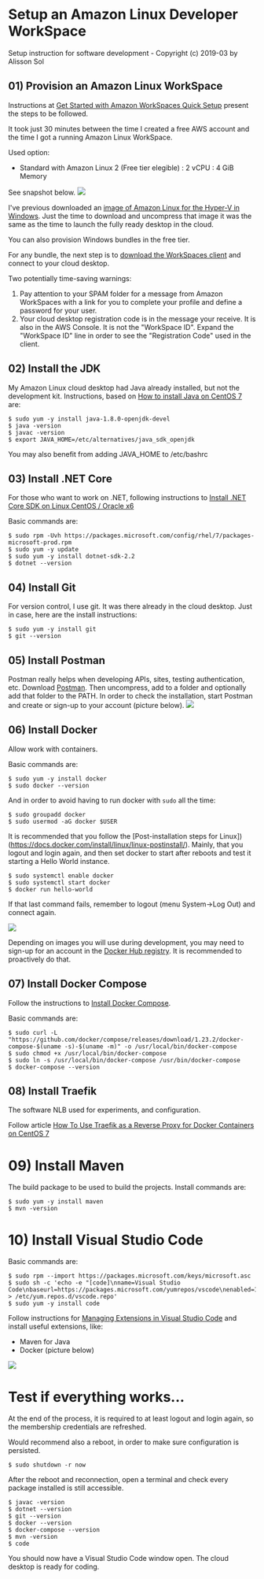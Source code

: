 # Setup an Amazon Linux Developer WorkSpace

Setup instruction for software development - Copyright (c) 2019-03 by Alisson Sol

## 01) Provision an Amazon Linux WorkSpace

Instructions at [Get Started with Amazon WorkSpaces Quick Setup](https://docs.aws.amazon.com/workspaces/latest/adminguide/getting-started.html) present the steps to be followed.

It took just 30 minutes between the time I created a free AWS account and the time I got a running Amazon Linux WorkSpace.

Used option:
- Standard with Amazon Linux 2 (Free tier elegible) : 2 vCPU : 4 GiB Memory

See snapshot below.
![](images/001.WorkSpaces.setup.PNG)

I've previous downloaded an [image of Amazon Linux for the Hyper-V in Windows](https://cdn.amazonlinux.com/os-images/latest/hyperv/). Just the time to download and uncompress that image it was the same as the time to launch the fully ready desktop in the cloud.

You can also provision Windows bundles in the free tier.

For any bundle, the next step is to [download the WorkSpaces client](https://clients.amazonworkspaces.com/) and connect to your cloud desktop. 

Two potentially time-saving warnings:
1) Pay attention to your SPAM folder for a message from Amazon WorkSpaces with a link for you to complete your profile and define a password for your user.
2) Your cloud desktop registration code is in the message your receive. It is also in the AWS Console. It is not the "WorkSpace ID". Expand the "WorkSpace ID" line in order to see the "Registration Code" used in the client.

## 02) Install the JDK

My Amazon Linux cloud desktop had Java already installed, but not the development kit. Instructions, based on [How to install Java on CentOS 7](https://linuxize.com/post/install-java-on-centos-7/) are:

```
$ sudo yum -y install java-1.8.0-openjdk-devel
$ java -version
$ javac -version
$ export JAVA_HOME=/etc/alternatives/java_sdk_openjdk
```

You may also benefit from adding JAVA_HOME to /etc/bashrc

## 03) Install .NET Core

For those who want to work on .NET, following instructions to [Install .NET Core SDK on Linux CentOS / Oracle x6](https://dotnet.microsoft.com/download/linux-package-manager/centos/sdk-current)

Basic commands are:
```
$ sudo rpm -Uvh https://packages.microsoft.com/config/rhel/7/packages-microsoft-prod.rpm
$ sudo yum -y update
$ sudo yum -y install dotnet-sdk-2.2
$ dotnet --version
```

## 04) Install Git

For version control, I use git. It was there already in the cloud desktop. Just in case, here are the install instructions:

```
$ sudo yum -y install git
$ git --version
```

## 05) Install Postman

Postman really helps when developing APIs, sites, testing authentication, etc. Download [Postman](https://www.getpostman.com/downloads/). Then uncompress, add to a folder and optionally add that folder to the PATH. In order to check the installation, start Postman and create or sign-up to your account (picture below).
![](images/002.install.postman.PNG)

## 06) Install Docker
  
Allow work with containers.

Basic commands are:
```
$ sudo yum -y install docker
$ sudo docker --version
```

And in order to avoid having to run docker with `sudo` all the time:
```
$ sudo groupadd docker
$ sudo usermod -aG docker $USER
```

It is recommended that you follow the [Post-installation steps for Linux])(https://docs.docker.com/install/linux/linux-postinstall/). Mainly, that you logout and login again, and then set docker to start after reboots and test it starting a Hello World instance.

```
$ sudo systemctl enable docker 
$ sudo systemctl start docker
$ docker run hello-world
```

If that last command fails, remember to logout (menu System->Log Out) and connect again.

![](images/003.install.logout.PNG)

Depending on images you will use during development, you may need to sign-up for an account in the [Docker Hub registry](https://hub.docker.com/signup). It is recommended to proactively do that.

## 07) Install Docker Compose
  
Follow the instructions to [Install Docker Compose](https://docs.docker.com/compose/install/).

Basic commands are:
```
$ sudo curl -L "https://github.com/docker/compose/releases/download/1.23.2/docker-compose-$(uname -s)-$(uname -m)" -o /usr/local/bin/docker-compose
$ sudo chmod +x /usr/local/bin/docker-compose
$ sudo ln -s /usr/local/bin/docker-compose /usr/bin/docker-compose
$ docker-compose --version
```

## 08) Install Traefik

The software NLB used for experiments, and configuration.

Follow article [How To Use Traefik as a Reverse Proxy for Docker Containers on CentOS 7](https://www.digitalocean.com/community/tutorials/how-to-use-traefik-as-a-reverse-proxy-for-docker-containers-on-centos-7)

# 09) Install Maven

The build package to be used to build the projects. Install commands are:

```
$ sudo yum -y install maven
$ mvn -version
```

# 10) Install Visual Studio Code

Basic commands are:
```
$ sudo rpm --import https://packages.microsoft.com/keys/microsoft.asc
$ sudo sh -c 'echo -e "[code]\nname=Visual Studio Code\nbaseurl=https://packages.microsoft.com/yumrepos/vscode\nenabled=1\ngpgcheck=1\ngpgkey=https://packages.microsoft.com/keys/microsoft.asc" > /etc/yum.repos.d/vscode.repo'
$ sudo yum -y install code
```

Follow instructions for [Managing Extensions in Visual Studio Code](https://code.visualstudio.com/docs/editor/extension-gallery) and install useful extensions, like:
- Maven for Java
- Docker (picture below)

![](images/004.install.code.externsions.docker.PNG)

# Test if everything works...

At the end of the process, it is required to at least logout and login again, so the membership credentials are refreshed.

Would recommend also a reboot, in order to make sure configuration is persisted.
```
$ sudo shutdown -r now
```

After the reboot and reconnection, open a terminal and check every package installed is still accessible.

```
$ javac -version
$ dotnet --version
$ git --version
$ docker --version
$ docker-compose --version
$ mvn -version
$ code
```

You should now have a Visual Studio Code window open. The cloud desktop is ready for coding.
